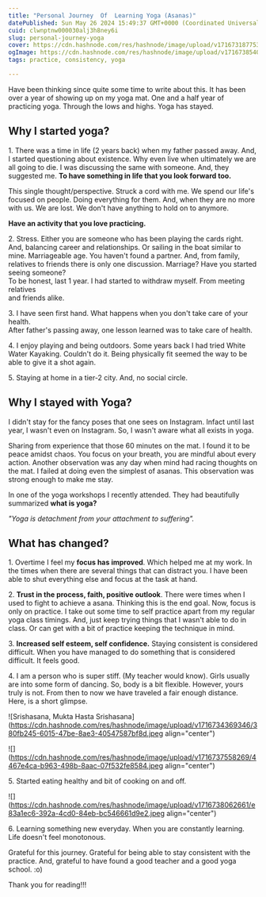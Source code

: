 ```yaml
---
title: "Personal Journey  Of  Learning Yoga (Asanas)"
datePublished: Sun May 26 2024 15:49:37 GMT+0000 (Coordinated Universal Time)
cuid: clwnptnw000030alj3h8ney6i
slug: personal-journey-yoga
cover: https://cdn.hashnode.com/res/hashnode/image/upload/v1716731877536/5c2449b1-c6b5-4969-be8a-4d83d3162186.jpeg
ogImage: https://cdn.hashnode.com/res/hashnode/image/upload/v1716738540059/dcbdd191-f07b-47fb-b4b1-00438b9ced3b.jpeg
tags: practice, consistency, yoga

---
```


Have been thinking since quite some time to write about this. It has been over a year of showing up on my yoga mat. One and a half year of practicing yoga. Through the lows and highs. Yoga has stayed.

## Why I started yoga?

1\. There was a time in life (2 years back) when my father passed away. And, I started questioning about existence. Why even live when ultimately we are all going to die. I was discussing the same with someone. And, they suggested me. **To have something in life that you look forward too.**

This single thought/perspective. Struck a cord with me. We spend our life's focused on people. Doing everything for them. And, when they are no more with us. We are lost. We don't have anything to hold on to anymore.

**Have an activity that you love practicing.**

2\. Stress. Either you are someone who has been playing the cards right. And, balancing career and relationships. Or sailing in the boat similar to mine. Marriageable age. You haven't found a partner. And, from family, relatives to friends there is only one discussion. Marriage? Have you started seeing someone?  
To be honest, last 1 year. I had started to withdraw myself. From meeting relatives  
and friends alike.

3\. I have seen first hand. What happens when you don't take care of your health.  
After father's passing away, one lesson learned was to take care of health.

4\. I enjoy playing and being outdoors. Some years back I had tried White Water Kayaking. Couldn't do it. Being physically fit seemed the way to be able to give it a shot again.

5\. Staying at home in a tier-2 city. And, no social circle.

## **Why I stayed with Yoga?**

I didn't stay for the fancy poses that one sees on Instagram. Infact until last year, I wasn't even on Instagram. So, I wasn't aware what all exists in yoga.

Sharing from experience that those 60 minutes on the mat. I found it to be peace amidst chaos. You focus on your breath, you are mindful about every action. Another observation was any day when mind had racing thoughts on the mat. I failed at doing even the simplest of asanas. This observation was strong enough to make me stay.

In one of the yoga workshops I recently attended. They had beautifully summarized **what is yoga?**

*"Yoga is detachment from your attachment to suffering".*

## What has changed?

1\. Overtime I feel my **focus has improved**. Which helped me at my work. In the times when there are several things that can distract you. I have been able to shut everything else and focus at the task at hand.

2\. **Trust in the process, faith, positive outlook**. There were times when I used to fight to achieve a asana. Thinking this is the end goal. Now, focus is only on practice. I take out some time to self practice apart from my regular yoga class timings. And, just keep trying things that I wasn't able to do in class. Or can get with a bit of practice keeping the technique in mind.

3\. **Increased self esteem, self confidence.** Staying consistent is considered difficult. When you have managed to do something that is considered difficult. It feels good.

4\. I am a person who is super stiff. (My teacher would know). Girls usually are into some form of dancing. So, body is a bit flexible. However, yours truly is not. From then to now we have traveled a fair enough distance. Here, is a short glimpse.

![Srishasana, Mukta Hasta Srishasana](https://cdn.hashnode.com/res/hashnode/image/upload/v1716734369346/380fb245-6015-47be-8ae3-40547587bf8d.jpeg align="center")

![](https://cdn.hashnode.com/res/hashnode/image/upload/v1716737558269/4467e4ca-b963-498b-8aac-07f532fe8584.jpeg align="center")

5\. Started eating healthy and bit of cooking on and off.

![](https://cdn.hashnode.com/res/hashnode/image/upload/v1716738062661/e83a1ec6-392a-4cd0-84eb-bc546661d9e2.jpeg align="center")

6\. Learning something new everyday. When you are constantly learning. Life doesn't feel monotonous.

Grateful for this journey. Grateful for being able to stay consistent with the practice. And, grateful to have found a good teacher and a good yoga school. :o)

Thank you for reading!!!